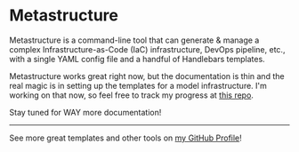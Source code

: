 # Metastructure

Metastructure is a command-line tool that can generate & manage a complex Infrastructure-as-Code (IaC) infrastructure, DevOps pipeline, etc., with a single YAML config file and a handful of Handlebars templates.

Metastructure works great right now, but the documentation is thin and the real magic is in setting up the templates for a model infrastructure. I'm working on that now, so feel free to track my progress at [this repo](https://github.com/karmaniverous/aws-metastructure).

Stay tuned for WAY more documentation!

---

See more great templates and other tools on
[my GitHub Profile](https://github.com/karmaniverous)!
